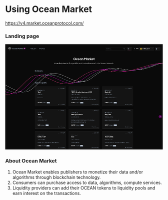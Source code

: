 # Using Ocean Market

https://v4.market.oceanprotocol.com/

### Landing page

![marketplace landing-page](../.gitbook/assets/marketplace-landing-page.png)

### About Ocean Market

1. Ocean Market enables publishers to monetize their data and/or algorithms through blockchain technology.
2. Consumers can purchase access to data, algorithms, compute services.
3. Liquidity providers can add their OCEAN tokens to liquidity pools and earn interest on the transactions.
